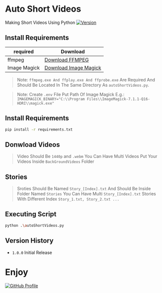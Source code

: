 # Auto Short Videos

Making Short Videos Using Python
[![Version](https://img.shields.io/badge/Version-1.0.0-brightgreen)](https://github.com/hdfblack06/autoShortVideos/)

## Install Requirements

| required     | Download                                                             |
| ------------ | -------------------------------------------------------------------- |
| ffmpeg       | [Download FFMPEG](https://ffmpeg.org/)                               |
| Image Magick | [Download Image Magick](https://imagemagick.org/script/download.php) |

> Note: `ffmpeg.exe And ffplay.exe And ffprobe.exe` Are Required And Should Be Located In The Same Directory As `autoShortVideos.py`.

> Note: Create `.env` File Put Path Of Image Magick
> E.g.: `IMAGEMAGICK_BINARY="C:\\Program Files\\ImageMagick-7.1.1-Q16-HDRI\\magick.exe"`

## Install Requirements

```sh
pip install -r requirements.txt
```

## Donwload Videos

> Video Should Be `1440p` and `.webm`
> You Can Have Multi Videos
> Put Your Videos Inside `BackGroundVideos` Folder

## Stories

> Sroties Should Be Named `Story_[Index].txt` And Should Be Inside Folder Named `Stories`
> You Can Have Multi `Story_[Index].txt` Stories With Different Index `Story_1.txt, Story_2.txt ...`

## Executing Script

```sh
python .\autoShortVideos.py
```

## Version History

- `1.0.0`
  Initial Release

# Enjoy

[![GitHub Profile](https://img.shields.io/badge/GitHub-hdfblack06-blue)](https://github.com/hdfblack06)
